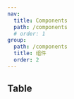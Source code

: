 ```yaml
---
nav:
  title: Components
  path: /components
  # order: 1
group:
  path: /components
  title: 组件
  order: 2
---
```


## Table

<code src="./example/index.jsx">

<API src="./tableApi/tableApi.tsx"></API>
